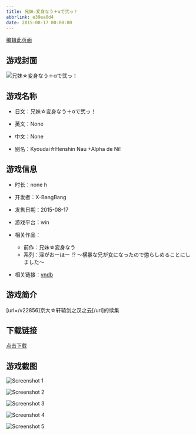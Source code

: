 ```yaml
---
title: 兄妹☆変身なう＋αで弐っ！
abbrlink: e39ea0d4
date: 2015-08-17 00:00:00
---
```

[编辑此页面](https://github.com/ACG-3/ADV3-source/blob/main/source/_posts/games/%E5%85%84%E5%A6%B9%E2%98%86%E5%A4%89%E8%BA%AB%E3%81%AA%E3%81%86%EF%BC%8B%CE%B1%E3%81%A7%E5%BC%90%E3%81%A3%EF%BC%81.md)

## 游戏封面

![兄妹☆変身なう＋αで弐っ！](https%3A//pan.timero.xyz/onedrive/img_lib_001/%E5%85%84%E5%A6%B9%E2%98%86%E5%A4%89%E8%BA%AB%E3%81%AA%E3%81%86%EF%BC%8B%CE%B1%E3%81%A7%E5%BC%90%E3%81%A3%EF%BC%81_cover.avif)


## 游戏名称

- 日文：兄妹☆変身なう＋αで弐っ！
- 英文：None
- 中文：None

- 别名：Kyoudai☆Henshin Nau +Alpha de Ni!


## 游戏信息

- 时长：none h
- 开发者：X-BangBang
- 发售日期：2015-08-17
- 游戏平台：win
- 相关作品：
   - 前作：兄妹☆変身なう
   - 系列：淫がおーほー !? ～横暴な兄が女になったので懲らしめることにしました～

- 相关链接：[vndb](https://vndb.org/v22857)


## 游戏简介

[url=/v22856]京大☆轩辕剑之汉之云[/url]的续集


## 下载链接

[点击下载](https://pan.timero.xyz/onedrive/adv_lib_001/%E5%85%84%E5%A6%B9%E2%98%86%E5%A4%89%E8%BA%AB%E3%81%AA%E3%81%86%EF%BC%8B%CE%B1%E3%81%A7%E5%BC%90%E3%81%A3%EF%BC%81)


## 游戏截图


![Screenshot 1](https%3A//pan.timero.xyz/onedrive/img_lib_001/%E5%85%84%E5%A6%B9%E2%98%86%E5%A4%89%E8%BA%AB%E3%81%AA%E3%81%86%EF%BC%8B%CE%B1%E3%81%A7%E5%BC%90%E3%81%A3%EF%BC%81_Screenshot_1.avif)

![Screenshot 2](https%3A//pan.timero.xyz/onedrive/img_lib_001/%E5%85%84%E5%A6%B9%E2%98%86%E5%A4%89%E8%BA%AB%E3%81%AA%E3%81%86%EF%BC%8B%CE%B1%E3%81%A7%E5%BC%90%E3%81%A3%EF%BC%81_Screenshot_2.avif)

![Screenshot 3](https%3A//pan.timero.xyz/onedrive/img_lib_001/%E5%85%84%E5%A6%B9%E2%98%86%E5%A4%89%E8%BA%AB%E3%81%AA%E3%81%86%EF%BC%8B%CE%B1%E3%81%A7%E5%BC%90%E3%81%A3%EF%BC%81_Screenshot_3.avif)

![Screenshot 4](https%3A//pan.timero.xyz/onedrive/img_lib_001/%E5%85%84%E5%A6%B9%E2%98%86%E5%A4%89%E8%BA%AB%E3%81%AA%E3%81%86%EF%BC%8B%CE%B1%E3%81%A7%E5%BC%90%E3%81%A3%EF%BC%81_Screenshot_4.avif)

![Screenshot 5](https%3A//pan.timero.xyz/onedrive/img_lib_001/%E5%85%84%E5%A6%B9%E2%98%86%E5%A4%89%E8%BA%AB%E3%81%AA%E3%81%86%EF%BC%8B%CE%B1%E3%81%A7%E5%BC%90%E3%81%A3%EF%BC%81_Screenshot_5.avif)

